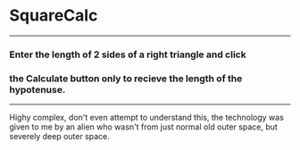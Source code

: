 # SquareCalc
----------------------------------------------------------------------
### Enter the length of 2 sides of a right triangle and click
### the Calculate button only to recieve the length of the hypotenuse.
----------------------------------------------------------------------
Highy complex, don't even attempt to understand this, the technology
was given to me by an alien who wasn't from just normal old outer space,
but severely deep outer space.
